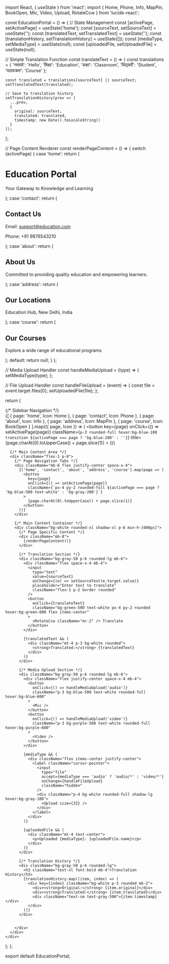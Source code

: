 import React, { useState } from 'react';
import { 
  Home, 
  Phone, 
  Info, 
  MapPin, 
  BookOpen, 
  Mic, 
  Video, 
  Upload, 
  RotateCcw 
} from 'lucide-react';

const EducationPortal = () => {
  // State Management
  const [activePage, setActivePage] = useState('home');
  const [sourceText, setSourceText] = useState('');
  const [translatedText, setTranslatedText] = useState('');
  const [translationHistory, setTranslationHistory] = useState([]);
  const [mediaType, setMediaType] = useState(null);
  const [uploadedFile, setUploadedFile] = useState(null);

  // Simple Translation Function
  const translateText = () => {
    const translations = {
      'नमस्ते': 'Hello',
      'शिक्षा': 'Education',
      'कक्षा': 'Classroom',
      'विद्यार्थी': 'Student',
      'पाठ्यक्रम': 'Course'
    };

    const translated = translations[sourceText] || sourceText;
    setTranslatedText(translated);

    // Save to translation history
    setTranslationHistory(prev => [
      ...prev, 
      { 
        original: sourceText, 
        translated: translated, 
        timestamp: new Date().toLocaleString() 
      }
    ]);
  };

  // Page Content Renderer
  const renderPageContent = () => {
    switch (activePage) {
      case 'home':
        return (
          <div className="text-center bg-white p-8 rounded-xl shadow-lg">
            <h1 className="text-4xl font-bold text-blue-600 mb-4">Education Portal</h1>
            <p className="text-gray-700 text-xl">Your Gateway to Knowledge and Learning</p>
          </div>
        );
      case 'contact':
        return (
          <div className="text-center bg-white p-8 rounded-xl shadow-lg">
            <h2 className="text-3xl font-bold mb-4">Contact Us</h2>
            <p>Email: support@education.com</p>
            <p>Phone: +91 9876543210</p>
          </div>
        );
      case 'about':
        return (
          <div className="text-center bg-white p-8 rounded-xl shadow-lg">
            <h2 className="text-3xl font-bold mb-4">About Us</h2>
            <p>Committed to providing quality education and empowering learners.</p>
          </div>
        );
      case 'address':
        return (
          <div className="text-center bg-white p-8 rounded-xl shadow-lg">
            <h2 className="text-3xl font-bold mb-4">Our Locations</h2>
            <p>Education Hub, New Delhi, India</p>
          </div>
        );
      case 'course':
        return (
          <div className="text-center bg-white p-8 rounded-xl shadow-lg">
            <h2 className="text-3xl font-bold mb-4">Our Courses</h2>
            <p>Explore a wide range of educational programs</p>
          </div>
        );
      default:
        return null;
    }
  };

  // Media Upload Handler
  const handleMediaUpload = (type) => {
    setMediaType(type);
  };

  // File Upload Handler
  const handleFileUpload = (event) => {
    const file = event.target.files[0];
    setUploadedFile(file);
  };

  return (
    <div className="min-h-screen bg-gradient-to-br from-blue-100 to-purple-200 flex">
      {/* Sidebar Navigation */}
      <div className="w-24 bg-white shadow-lg flex flex-col items-center py-8 space-y-4">
        {[
          { page: 'home', Icon: Home },
          { page: 'contact', Icon: Phone },
          { page: 'about', Icon: Info },
          { page: 'address', Icon: MapPin },
          { page: 'course', Icon: BookOpen }
        ].map(({ page, Icon }) => (
          <button
            key={page}
            onClick={() => setActivePage(page)}
            className={`p-3 rounded-full hover:bg-blue-100 transition ${activePage === page ? 'bg-blue-200' : ''}`}
            title={page.charAt(0).toUpperCase() + page.slice(1)}
          >
            <Icon />
          </button>
        ))}
      </div>

      {/* Main Content Area */}
      <div className="flex-1 p-8">
        {/* Page Navigation Tabs */}
        <div className="mb-6 flex justify-center space-x-4">
          {['home', 'contact', 'about', 'address', 'course'].map(page => (
            <button
              key={page}
              onClick={() => setActivePage(page)}
              className={`px-4 py-2 rounded-full ${activePage === page ? 'bg-blue-500 text-white' : 'bg-gray-200'}`}
            >
              {page.charAt(0).toUpperCase() + page.slice(1)}
            </button>
          ))}
        </div>

        {/* Main Content Container */}
        <div className="bg-white rounded-xl shadow-xl p-8 min-h-[600px]">
          {/* Page Specific Content */}
          <div className="mb-8">
            {renderPageContent()}
          </div>

          {/* Translation Section */}
          <div className="bg-gray-50 p-6 rounded-lg mb-6">
            <div className="flex space-x-4 mb-4">
              <input
                type="text"
                value={sourceText}
                onChange={(e) => setSourceText(e.target.value)}
                placeholder="Enter text to translate"
                className="flex-1 p-2 border rounded"
              />
              <button
                onClick={translateText}
                className="bg-green-500 text-white px-4 py-2 rounded hover:bg-green-600 flex items-center"
              >
                <RotateCcw className="mr-2" /> Translate
              </button>
            </div>

            {translatedText && (
              <div className="mt-4 p-3 bg-white rounded">
                <strong>Translated:</strong> {translatedText}
              </div>
            )}
          </div>

          {/* Media Upload Section */}
          <div className="bg-gray-50 p-6 rounded-lg mb-6">
            <div className="flex justify-center space-x-4 mb-4">
              <button
                onClick={() => handleMediaUpload('audio')}
                className="p-3 bg-blue-500 text-white rounded-full hover:bg-blue-600"
              >
                <Mic />
              </button>
              <button
                onClick={() => handleMediaUpload('video')}
                className="p-3 bg-purple-500 text-white rounded-full hover:bg-purple-600"
              >
                <Video />
              </button>
            </div>

            {mediaType && (
              <div className="flex items-center justify-center">
                <label className="cursor-pointer">
                  <input
                    type="file"
                    accept={mediaType === 'audio' ? 'audio/*' : 'video/*'}
                    onChange={handleFileUpload}
                    className="hidden"
                  />
                  <div className="p-4 bg-white rounded-full shadow-lg hover:bg-gray-100">
                    <Upload size={32} />
                  </div>
                </label>
              </div>
            )}

            {uploadedFile && (
              <div className="mt-4 text-center">
                <p>Uploaded {mediaType}: {uploadedFile.name}</p>
              </div>
            )}
          </div>

          {/* Translation History */}
          <div className="bg-gray-50 p-6 rounded-lg">
            <h3 className="text-xl font-bold mb-4">Translation History</h3>
            {translationHistory.map((item, index) => (
              <div key={index} className="bg-white p-3 rounded mb-2">
                <div><strong>Original:</strong> {item.original}</div>
                <div><strong>Translated:</strong> {item.translated}</div>
                <div className="text-sm text-gray-500">{item.timestamp}</div>
              </div>
            ))}
          </div>

          
        </div>
      </div>
    </div>
  );
};

export default EducationPortal;
